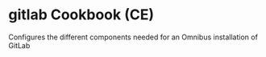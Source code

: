 # gitlab Cookbook (CE)

Configures the different components needed for an Omnibus installation of GitLab
